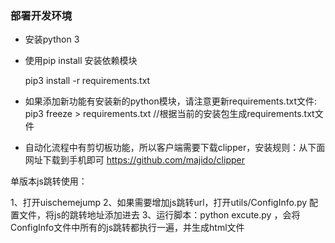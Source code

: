 ### 部署开发环境
- 安装python 3
- 使用pip install 安装依赖模块

    pip3 install -r requirements.txt


- 如果添加新功能有安装新的python模块，请注意更新requirements.txt文件:
    pip3 freeze > requirements.txt //根据当前的安装包生成requirements.txt文件

- 自动化流程中有剪切板功能，所以客户端需要下载clipper，安装规则：从下面网址下载到手机即可
    https://github.com/majido/clipper

单版本js跳转使用：

1、打开uischemejump
2、如果需要增加js跳转url，打开utils/ConfigInfo.py 配置文件，将js的跳转地址添加进去
3、运行脚本：python excute.py ，会将ConfigInfo文件中所有的js跳转都执行一遍，并生成html文件